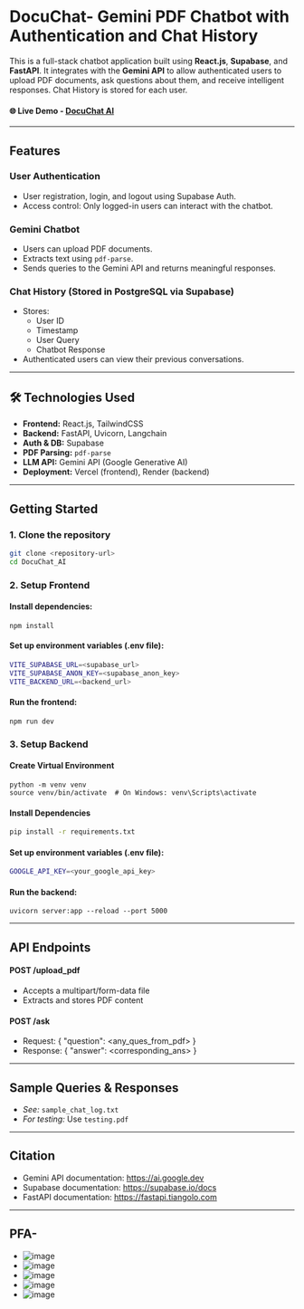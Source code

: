 # DocuChat- Gemini PDF Chatbot with Authentication and Chat History
This is a full-stack chatbot application built using **React.js**, **Supabase**, and **FastAPI**. It integrates with the **Gemini API** to allow authenticated users to upload PDF documents, ask questions about them, and receive intelligent responses. Chat History is stored for each user.
#### 🌐 Live Demo - [DocuChat AI](https://docuchat-ai-five.vercel.app/)
---

## Features
### User Authentication
- User registration, login, and logout using Supabase Auth.
- Access control: Only logged-in users can interact with the chatbot.
### Gemini Chatbot
- Users can upload PDF documents.
- Extracts text using `pdf-parse`.
- Sends queries to the Gemini API and returns meaningful responses.
### Chat History (Stored in PostgreSQL via Supabase)
- Stores:
  - User ID
  - Timestamp
  - User Query
  - Chatbot Response
- Authenticated users can view their previous conversations.

---

## 🛠️ Technologies Used

- **Frontend:** React.js, TailwindCSS
- **Backend:** FastAPI, Uvicorn, Langchain
- **Auth & DB:** Supabase
- **PDF Parsing:** `pdf-parse`
- **LLM API:** Gemini API (Google Generative AI)
- **Deployment:** Vercel (frontend), Render (backend)

---

## Getting Started

### 1. Clone the repository
```bash
git clone <repository-url>
cd DocuChat_AI
```

### 2. Setup Frontend
#### Install dependencies:
```
npm install
```
#### Set up environment variables (.env file):
```bash
VITE_SUPABASE_URL=<supabase_url>
VITE_SUPABASE_ANON_KEY=<supabase_anon_key>
VITE_BACKEND_URL=<backend_url>
```
#### Run the frontend:
```
npm run dev
```

### 3. Setup Backend
#### Create Virtual Environment
```
python -m venv venv
source venv/bin/activate  # On Windows: venv\Scripts\activate
```
#### Install Dependencies
```bash
pip install -r requirements.txt
```
#### Set up environment variables (.env file):
```bash
GOOGLE_API_KEY=<your_google_api_key>
```
#### Run the backend:
```
uvicorn server:app --reload --port 5000
```

---

## API Endpoints
#### POST /upload_pdf
- Accepts a multipart/form-data file
- Extracts and stores PDF content

#### POST /ask
- Request: { "question": <any_ques_from_pdf> }
- Response: { "answer": <corresponding_ans> }

---

## Sample Queries & Responses
- *See:* `sample_chat_log.txt`
- *For testing:* Use `testing.pdf`

---

## Citation
- Gemini API documentation: https://ai.google.dev
- Supabase documentation: https://supabase.io/docs
- FastAPI documentation: https://fastapi.tiangolo.com

---

## PFA-
- ![image](https://github.com/user-attachments/assets/545e1a2b-430b-4da9-8929-e36d6cde9c89)
- ![image](https://github.com/user-attachments/assets/b4163e18-6bd7-485e-8de1-615ae71667b2)
- ![image](https://github.com/user-attachments/assets/9c7d751e-8632-4f9d-905b-692f6a3a5c92)
- ![image](https://github.com/user-attachments/assets/1ed65b7f-e873-4d49-92ec-d067b9f4115c)
- ![image](https://github.com/user-attachments/assets/2e5611f1-5419-40a1-811f-0364614bfc1e)
